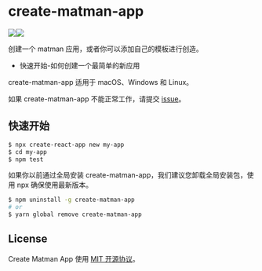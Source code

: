 # create-matman-app

![](https://img.shields.io/github/languages/top/matmanjs/create-matman-app)![](https://img.shields.io/github/license/matmanjs/create-matman-app)

创建一个 matman 应用，或者你可以添加自己的模板进行创造。

- 快速开始-如何创建一个最简单的新应用

create-matman-app 适用于 macOS、Windows 和 Linux。

如果 create-matman-app 不能正常工作，请提交 [issue](https://github.com/matmanjs/create-matman-app/issues/new)。

## 快速开始

```sh
$ npx create-react-app new my-app
$ cd my-app
$ npm test
```

如果你以前通过全局安装 create-matman-app，我们建议您卸载全局安装包，使用 npx 确保使用最新版本。

```sh
$ npm uninstall -g create-matman-app
# or
$ yarn global remove create-matman-app
```

## License

Create Matman App 使用 [MIT 开源协议](https://github.com/matmanjs/create-matman-app/blob/master/LICENSE)。